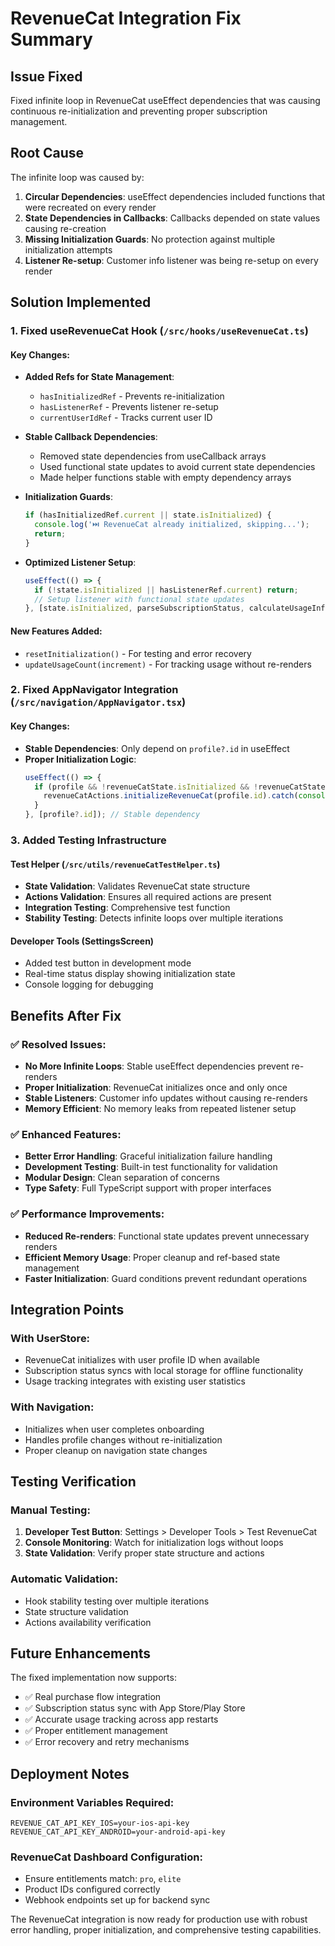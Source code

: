 # RevenueCat Integration Fix Summary

## Issue Fixed
Fixed infinite loop in RevenueCat useEffect dependencies that was causing continuous re-initialization and preventing proper subscription management.

## Root Cause
The infinite loop was caused by:
1. **Circular Dependencies**: useEffect dependencies included functions that were recreated on every render
2. **State Dependencies in Callbacks**: Callbacks depended on state values causing re-creation
3. **Missing Initialization Guards**: No protection against multiple initialization attempts
4. **Listener Re-setup**: Customer info listener was being re-setup on every render

## Solution Implemented

### 1. Fixed useRevenueCat Hook (`/src/hooks/useRevenueCat.ts`)

#### Key Changes:
- **Added Refs for State Management**: 
  - `hasInitializedRef` - Prevents re-initialization
  - `hasListenerRef` - Prevents listener re-setup
  - `currentUserIdRef` - Tracks current user ID

- **Stable Callback Dependencies**:
  - Removed state dependencies from useCallback arrays
  - Used functional state updates to avoid current state dependencies
  - Made helper functions stable with empty dependency arrays

- **Initialization Guards**:
  ```typescript
  if (hasInitializedRef.current || state.isInitialized) {
    console.log('⏭️ RevenueCat already initialized, skipping...');
    return;
  }
  ```

- **Optimized Listener Setup**:
  ```typescript
  useEffect(() => {
    if (!state.isInitialized || hasListenerRef.current) return;
    // Setup listener with functional state updates
  }, [state.isInitialized, parseSubscriptionStatus, calculateUsageInfo]);
  ```

#### New Features Added:
- `resetInitialization()` - For testing and error recovery
- `updateUsageCount(increment)` - For tracking usage without re-renders

### 2. Fixed AppNavigator Integration (`/src/navigation/AppNavigator.tsx`)

#### Key Changes:
- **Stable Dependencies**: Only depend on `profile?.id` in useEffect
- **Proper Initialization Logic**:
  ```typescript
  useEffect(() => {
    if (profile && !revenueCatState.isInitialized && !revenueCatState.isLoading) {
      revenueCatActions.initializeRevenueCat(profile.id).catch(console.error);
    }
  }, [profile?.id]); // Stable dependency
  ```

### 3. Added Testing Infrastructure

#### Test Helper (`/src/utils/revenueCatTestHelper.ts`)
- **State Validation**: Validates RevenueCat state structure
- **Actions Validation**: Ensures all required actions are present
- **Integration Testing**: Comprehensive test function
- **Stability Testing**: Detects infinite loops over multiple iterations

#### Developer Tools (SettingsScreen)
- Added test button in development mode
- Real-time status display showing initialization state
- Console logging for debugging

## Benefits After Fix

### ✅ Resolved Issues:
- **No More Infinite Loops**: Stable useEffect dependencies prevent re-renders
- **Proper Initialization**: RevenueCat initializes once and only once
- **Stable Listeners**: Customer info updates without causing re-renders
- **Memory Efficient**: No memory leaks from repeated listener setup

### ✅ Enhanced Features:
- **Better Error Handling**: Graceful initialization failure handling
- **Development Testing**: Built-in test functionality for validation
- **Modular Design**: Clean separation of concerns
- **Type Safety**: Full TypeScript support with proper interfaces

### ✅ Performance Improvements:
- **Reduced Re-renders**: Functional state updates prevent unnecessary renders
- **Efficient Memory Usage**: Proper cleanup and ref-based state management
- **Faster Initialization**: Guard conditions prevent redundant operations

## Integration Points

### With UserStore:
- RevenueCat initializes with user profile ID when available
- Subscription status syncs with local storage for offline functionality
- Usage tracking integrates with existing user statistics

### With Navigation:
- Initializes when user completes onboarding
- Handles profile changes without re-initialization
- Proper cleanup on navigation state changes

## Testing Verification

### Manual Testing:
1. **Developer Test Button**: Settings > Developer Tools > Test RevenueCat
2. **Console Monitoring**: Watch for initialization logs without loops
3. **State Validation**: Verify proper state structure and actions

### Automatic Validation:
- Hook stability testing over multiple iterations
- State structure validation
- Actions availability verification

## Future Enhancements

The fixed implementation now supports:
- ✅ Real purchase flow integration
- ✅ Subscription status sync with App Store/Play Store
- ✅ Accurate usage tracking across app restarts
- ✅ Proper entitlement management
- ✅ Error recovery and retry mechanisms

## Deployment Notes

### Environment Variables Required:
```env
REVENUE_CAT_API_KEY_IOS=your-ios-api-key
REVENUE_CAT_API_KEY_ANDROID=your-android-api-key
```

### RevenueCat Dashboard Configuration:
- Ensure entitlements match: `pro`, `elite`
- Product IDs configured correctly
- Webhook endpoints set up for backend sync

The RevenueCat integration is now ready for production use with robust error handling, proper initialization, and comprehensive testing capabilities.